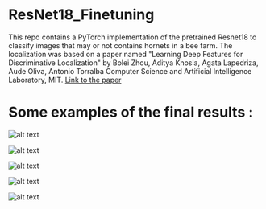 # ResNet18_Finetuning
This repo contains a PyTorch implementation of the pretrained Resnet18 to classify images that may or not contains hornets in a bee farm.
The localization was based on a paper named "Learning Deep Features for Discriminative Localization" by Bolei Zhou, Aditya Khosla, Agata Lapedriza, Aude Oliva, Antonio Torralba
Computer Science and Artificial Intelligence Laboratory, MIT.
[Link to the paper](https://arxiv.org/pdf/1512.04150.pdf)


# Some examples of the final results : 

![alt text](https://github.com/Mozartora/ResNet18_Finetuning/blob/master/Results./CAM38.jpg?raw=true)

![alt text](https://github.com/Mozartora/ResNet18_Finetuning/blob/master/Results./CAM108.jpg?raw=true)

![alt text](https://github.com/Mozartora/ResNet18_Finetuning/blob/master/Results./CAM133.jpg?raw=true)

![alt text](https://github.com/Mozartora/ResNet18_Finetuning/blob/master/Results./CAM84.jpg?raw=true)

![alt text](https://github.com/Mozartora/ResNet18_Finetuning/blob/master/Results./CAM538.jpg?raw=true)
